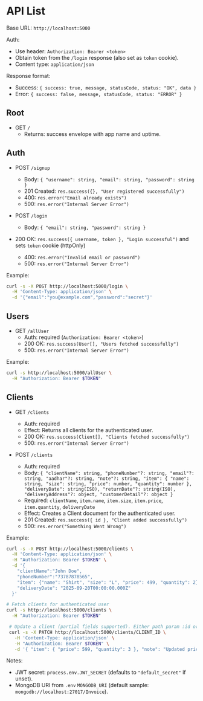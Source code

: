  # API List

 Base URL: `http://localhost:5000`

 Auth:
  - Use header: `Authorization: Bearer <token>`
  - Obtain token from the `/login` response (also set as `token` cookie).
  - Content type: `application/json`

 Response format:
 - Success: `{ success: true, message, statusCode, status: "OK", data }`
 - Error: `{ success: false, message, statusCode, status: "ERROR" }`

 ## Root
 - GET `/`
   - Returns: success envelope with app name and uptime.

 ## Auth
 - POST `/signup`
   - Body: `{ "username": string, "email": string, "password": string }`
   - 201 Created: `res.success({}, "User registered successfully")`
   - 400: `res.error("Email already exists")`
   - 500: `res.error("Internal Server Error")`

 - POST `/login`
   - Body: `{ "email": string, "password": string }`
 - 200 OK: `res.success({ username, token }, "Login successful")` and sets `token` cookie (httpOnly)
   - 400: `res.error("Invalid email or password")`
   - 500: `res.error("Internal Server Error")`

 Example:
 ```bash
 curl -s -X POST http://localhost:5000/login \
   -H 'Content-Type: application/json' \
   -d '{"email":"you@example.com","password":"secret"}'
 ```

 ## Users
 - GET `/allUser`
   - Auth: required (`Authorization: Bearer <token>`)
   - 200 OK: `res.success(User[], "Users fetched successfully")`
   - 500: `res.error("Internal Server Error")`

 Example:
 ```bash
 curl -s http://localhost:5000/allUser \
   -H "Authorization: Bearer $TOKEN"
 ```

 ## Clients
  - GET `/clients`
    - Auth: required
    - Effect: Returns all clients for the authenticated user.
    - 200 OK: `res.success(Client[], "Clients fetched successfully")`
    - 500: `res.error("Internal Server Error")`

  - POST `/clients`
    - Auth: required
    - Body: `{ "clientName": string, "phoneNumber"?: string, "email"?: string, "aadhar"?: string, "note"?: string, "item": { "name": string, "size": string, "price": number, "quantity": number }, "deliveryDate": string(ISO), "returnDate"?: string(ISO), "deliveryAddress"?: object, "customerDetail"?: object }`
    - Required: `clientName`, `item.name`, `item.size`, `item.price`, `item.quantity`, `deliveryDate`
    - Effect: Creates a Client document for the authenticated user.
    - 201 Created: `res.success({ id }, "Client added successfully")`
    - 500: `res.error("Something Went Wrong")`

 Example:
 ```bash
 curl -s -X POST http://localhost:5000/clients \
   -H 'Content-Type: application/json' \
   -H "Authorization: Bearer $TOKEN" \
   -d '{
     "clientName":"John Doe",
     "phoneNumber":"73787878565",
     "item": {"name": "Shirt", "size": "L", "price": 499, "quantity": 2},
     "deliveryDate": "2025-09-20T00:00:00.000Z"
   }'

 # Fetch clients for authenticated user
 curl -s http://localhost:5000/clients \
   -H "Authorization: Bearer $TOKEN"

  # Update a client (partial fields supported). Either path param :id or ?id= is accepted
  curl -s -X PATCH http://localhost:5000/clients/CLIENT_ID \
    -H 'Content-Type: application/json' \
    -H "Authorization: Bearer $TOKEN" \
    -d '{ "item": { "price": 599, "quantity": 3 }, "note": "Updated price" }'
 ```

 Notes:
 - JWT secret: `process.env.JWT_SECRET` (defaults to `"default_secret"` if unset).
 - MongoDB URI from `.env` `MONGODB_URI` (default sample: `mongodb://localhost:27017/Invoice`).
